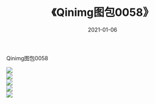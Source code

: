 ﻿---
layout: post
title:  《Qinimg图包0058》
date:   2021-01-06
img: http://imgx.orgx.ga/Qinimg图包/Qinimg图包0058/000.jpg
categories: [美女, 清纯, 唯美]
---

Qinimg图包0058

 ![](http://imgx.orgx.ga/Qinimg图包/Qinimg图包0058/001.jpg) <br>![](http://imgx.orgx.ga/Qinimg图包/Qinimg图包0058/002.jpg) <br>![](http://imgx.orgx.ga/Qinimg图包/Qinimg图包0058/003.jpg) <br>![](http://imgx.orgx.ga/Qinimg图包/Qinimg图包0058/004.jpg) <br>![](http://imgx.orgx.ga/Qinimg图包/Qinimg图包0058/005.jpg) <br>